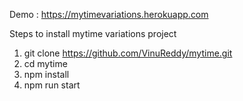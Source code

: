 Demo : https://mytimevariations.herokuapp.com

Steps to install mytime variations project

1) git clone https://github.com/VinuReddy/mytime.git
2) cd mytime
3) npm install
4) npm run start
